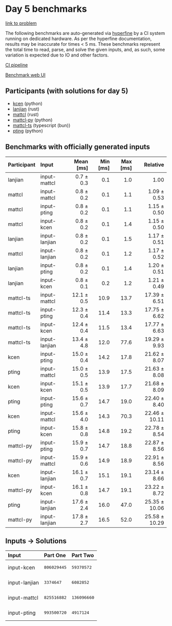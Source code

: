 # Day 5 benchmarks

[link to problem](https://adventofcode.com/2023/day/5)

The following benchmarks are auto-generated via
[hyperfine](https://github.com/sharkdp/hyperfine) by a CI system running on
dedicated hardware. As per the hyperfine documentation, results may be
inaccurate for times < 5 ms. These benchmarks represent the total time to read,
parse, and solve the given inputs, and, as such, some variation is expected due
to IO and other factors.

[CI pipeline](http://ci.papercode.net:8080/teams/main/pipelines/aoc2023)

[Benchmark web UI](https://aoc.ancalagon.black)


## Participants (with solutions for day 5)

- [kcen](https://github.com/kcen/aoc2023) (python)
- [lanjian](https://github.com/lanjian/aoc-2023) (rust)
- [mattcl](https://github.com/mattcl/aoc2023) (rust)
- [mattcl-py](https://github.com/mattcl/aoc2023-py) (python)
- [mattcl-ts](https://github.com/mattcl/aoc2023-js) (typescript (bun))
- [pting](https://github.com/pting/aoc2023) (python)


## Benchmarks with officially generated inputs

| Participant | Input | Mean [ms] | Min [ms] | Max [ms] | Relative |
|:---|:---|---:|---:|---:|---:|
| lanjian | input-mattcl | 0.7 ± 0.3 | 0.1 | 1.0 | 1.00 |
| mattcl | input-mattcl | 0.8 ± 0.2 | 0.1 | 1.1 | 1.09 ± 0.53 |
| mattcl | input-pting | 0.8 ± 0.2 | 0.1 | 1.1 | 1.15 ± 0.50 |
| mattcl | input-kcen | 0.8 ± 0.2 | 0.1 | 1.4 | 1.15 ± 0.50 |
| lanjian | input-lanjian | 0.8 ± 0.2 | 0.1 | 1.5 | 1.17 ± 0.51 |
| mattcl | input-lanjian | 0.8 ± 0.2 | 0.1 | 1.2 | 1.17 ± 0.52 |
| lanjian | input-pting | 0.8 ± 0.2 | 0.1 | 1.4 | 1.20 ± 0.51 |
| lanjian | input-kcen | 0.8 ± 0.1 | 0.2 | 1.2 | 1.21 ± 0.49 |
| mattcl-ts | input-mattcl | 12.1 ± 0.5 | 10.9 | 13.7 | 17.39 ± 6.51 |
| mattcl-ts | input-pting | 12.3 ± 0.4 | 11.4 | 13.3 | 17.75 ± 6.62 |
| mattcl-ts | input-kcen | 12.4 ± 0.4 | 11.5 | 13.4 | 17.77 ± 6.63 |
| mattcl-ts | input-lanjian | 13.4 ± 4.8 | 12.0 | 77.6 | 19.29 ± 9.93 |
| kcen | input-pting | 15.0 ± 0.4 | 14.2 | 17.8 | 21.62 ± 8.07 |
| pting | input-mattcl | 15.0 ± 0.5 | 13.9 | 17.5 | 21.63 ± 8.08 |
| kcen | input-kcen | 15.1 ± 0.5 | 13.9 | 17.7 | 21.68 ± 8.09 |
| pting | input-pting | 15.6 ± 0.7 | 14.7 | 19.0 | 22.40 ± 8.40 |
| kcen | input-mattcl | 15.6 ± 4.0 | 14.3 | 70.3 | 22.46 ± 10.11 |
| pting | input-kcen | 15.8 ± 0.8 | 14.8 | 19.2 | 22.78 ± 8.54 |
| mattcl-py | input-pting | 15.9 ± 0.7 | 14.7 | 18.8 | 22.87 ± 8.56 |
| mattcl-py | input-mattcl | 15.9 ± 0.6 | 14.9 | 18.9 | 22.91 ± 8.56 |
| kcen | input-lanjian | 16.1 ± 0.7 | 15.1 | 19.1 | 23.14 ± 8.66 |
| mattcl-py | input-kcen | 16.1 ± 0.8 | 14.7 | 19.1 | 23.22 ± 8.72 |
| pting | input-lanjian | 17.6 ± 2.4 | 16.0 | 47.0 | 25.35 ± 10.06 |
| mattcl-py | input-lanjian | 17.8 ± 2.7 | 16.5 | 52.0 | 25.58 ± 10.29 |


## Inputs -> Solutions

| Input | Part One | Part Two |
|:---|:---|:---|
|input-kcen|<pre>806029445</pre>|<pre>59370572</pre>|
|input-lanjian|<pre>3374647</pre>|<pre>6082852</pre>|
|input-mattcl|<pre>825516882</pre>|<pre>136096660</pre>|
|input-pting|<pre>993500720</pre>|<pre>4917124</pre>|